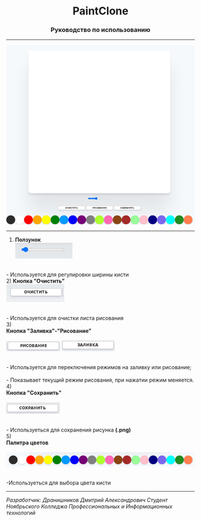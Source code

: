 
<h1 align="center"> PaintClone </h1>
<h3 align="center"> Руководство по использованию </h3>

---

![Визуализация](paintclone.png)

---

1)  <b>Ползунок</b>
<br>![Визуализация](Slider.png)</br>

<br>- Используется для регулировки ширины кисти</br>
2) <b> Кнопка "Очистить"</b>
<br>![Визуализация](Clear.png)</br>

<br>- Используется для очистки листа рисования</br>
3) <br><b> Кнопка "Заливка"-"Рисование"</b></br>
<br>![Визуализация](Draving.png) ![Визуализация](Pouring.png)</br>

<br>- Используется для переключения режимов на заливку или рисование;</br>
<br>- Показывает текущий режим рисования, при нажатии режим меняется.</br>
4) <br><b> Кнопка "Сохранить"</b></br>
<br>![Визуализация](Save.png)</br>

<br>- Используеться для сохранения рисунка <b>(.png)</b></br>
5) <br><b>Палитра цветов</b></br>
<br>![Визуализация](Palette.png)</br>

<br>-Используеться для выбора цвета кисти</br>
___
<i>Разработчик: Дранишников Дмитрий Александрович
Студент Ноябрьского Колледжа Профессиональных и Информационных технологий
</i>
